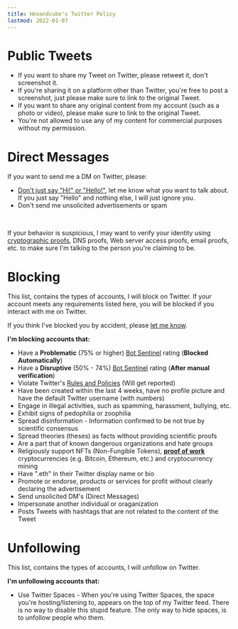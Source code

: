 ```yaml
---
title: Hexandcube's Twitter Policy
lastmod: 2022-01-07
--- 
```


# Public Tweets

- If you want to share my Tweet on Twitter, please retweet it, don't screenshot it.
- If you're sharing it on a platform other than Twitter, you're free to post a screenshot, just
please make sure to link to the original Tweet.
- If you want to share any original content from my account (such as a photo or video), please make sure to link to the original Tweet.
- You're not allowed to use any of my content for commercial purposes without my permission.

# Direct Messages

If you want to send me a DM on Twitter, please:

- [Don't just say "Hi!" or "Hello!"](https://nohello.net/), let me know what you want to talk about. If you just say "Hello" and nothing else, I will just ignore you.
- Don't send me unsolicited advertisements or spam

&nbsp;

If your behavior is suspicious, I may want to verify your identity using [cryptographic  proofs](http://localhost:1313/.well-known/profile.txt), DNS proofs, Web server access proofs, email proofs, etc. to make sure I'm talking
to the person you're claiming to be.

# Blocking

This list, contains the types of accounts, I will block on Twitter.
If your account meets any requirements listed here, you will be blocked if you interact with me on Twitter.

If you think I've blocked you by accident, please [let me know](/contact).

**I'm blocking accounts that:**

- Have a **Problematic** (75% or higher) [Bot Sentinel](https://botsentinel.com) rating (**Blocked Automatically**)
- Have a **Disruptive** (50% - 74%) [Bot Sentinel](https://botsentinel.com) rating (**After manual verification**)
- Violate Twitter's [Rules and Policies](https://help.twitter.com/en/rules-and-policies#twitter-rules) (Will get reported)
- Have been created within the last 4 weeks, have no profile picture and have the default Twitter username (with numbers)
- Engage in illegal activities, such as spamming, harassment, bullying, etc.
- Exhibit signs of pedophilia or zoophilia
- Spread disinformation - Information confirmed to be not true by scientific consensus
- Spread theories (theses) as facts without providing scientific proofs
- Are a part that of known dangerous organizations and hate groups
- Religiously support NFTs (Non-Fungible Tokens), [**proof of work**](https://en.wikipedia.org/wiki/Proof_of_work) cryptocurrencies (e.g. Bitcoin, Ethereum, etc.) and cryptocurrency mining
- Have ".eth" in their Twitter display name or bio
- Promote or endorse, products or services for profit without clearly declaring the advertisement
- Send unsolicited DM's (Direct Messages)
- Impersonate another individual or oraganization
- Posts Tweets with hashtags that are not related to the content of the Tweet

# Unfollowing

This list, contains the types of accounts, I will unfollow on Twitter.

**I'm unfollowing accounts that:**

- Use Twitter Spaces - 
  When you're using Twitter Spaces, the space you're hosting/listening to, appears on the top of my Twitter feed.
  There is no way to disable this stupid feature. The only way to hide spaces, is to unfollow people who them.